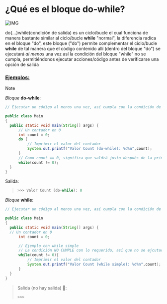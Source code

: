 # ¿Qué es el bloque do-while?

![IMG](https://blogger.googleusercontent.com/img/b/R29vZ2xl/AVvXsEiFb4v2WyHjBy-nI4HcnS2u7q2TAIsn1AhkuxjZ2CeoxdVBLam5jIPYC5BxXsW14z4iUlvfKRWIZZ3FWEgIvcTcjpT9OJovDezOOcGlNdS45_WEyMj08BvasY_nBmNbX5pwUT_re5qxA4M/s640/Sint%25C3%25A1xis+Estructura+Iterativa+Do+While+-+C%2523.PNG "Bloque do{...}while{...}")

do{...}while(condición de salida) es un ciclo/bucle el cual funciona de manera bastante similar al ciclo/bucle **while** "normal", la diferencia radica en el bloque "do", este bloque ("do") permite complementar el ciclo/bucle **while** de tal manera que el código contenido allí (dentro del bloque "do") se ejecutará _al menos_ una vez así la condición del bloque "while" no se cumpla, permitiéndonos ejecutar acciones/código antes de verificarse una opción de salida

### [Ejemplos:](./)
>[!NOTE]
>_Bloque_ **do-while**:
>```java
>// Ejecutar un código al menos una vez, así cumpla con la condición de salida
>
>public class Main
>{
>	public static void main(String[] args) {
>	    // Un contador en 0
>		int count = 0;
>		do {
>		    // Imprimir el valor del contador
>			System.out.printf("Valor Count (do-while): %d%n",count);
>		}
>		// Como count == 0, significa que saldrá justo después de la primer ejecución
>		while(count != 0);
>	}
>}
>```
>Salida:
>> ```python
>> >>> Valor Count (do-while): 0
>> ```
>
>_Bloque_ **while**:
>```java
>// Ejecutar un código al menos una vez, así cumpla con la condición de salida
>
>public class Main
>{
>	public static void main(String[] args) {
>   // Un contador en 0
>		int count = 0;
>
>		// Ejemplo con while simple
>		// La condición NO CUMPLE con lo requerido, así que no se ejcutará
>		while(count != 0){
>		    // Imprimir el valor del contador
>			System.out.printf("Valor Count (while simple): %d%n",count);
>		}
>	}
>}
>```
>>Salida (no hay salida) 🤡:
>> ```python
>> >>> 
>> ```
